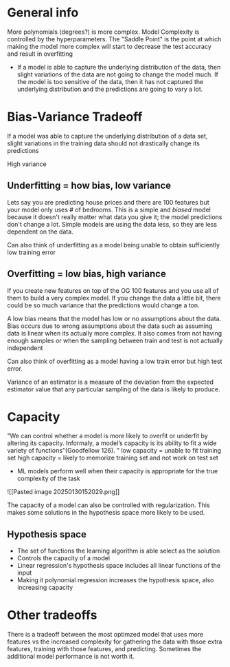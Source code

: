 # General info
More polynomials (degrees?) is more complex.
Model Complexity is controlled by the hyperparameters.
The "Saddle Point" is the point at which making the model more complex will start to decrease the test accuracy and result in overfitting
- If a model is able to capture the underlying distribution of the data, then slight variations of the data are not going to change the model much. If the model is too sensitive of the data, then it has not captured the underlying distribution and the predictions are going to vary a lot.

# Bias-Variance Tradeoff
If a model was able to capture the underlying distribution of a data set, slight variations in the training data should not drastically change its predictions

High variance
## Underfitting = how bias, low variance
Lets say you are predicting house prices and there are 100 features but your model only uses # of bedrooms. This is a simple and *biased* model because it doesn't really matter what data you give it; the model predictions don't change a lot. Simple models are using the data less, so they are less dependent on the data.

Can also think of underfitting as a model being unable to obtain sufficiently low training error

## Overfitting = low bias, high variance
If you create new features on top of the OG 100 features and you use all of them to build a very complex model. If you change the data a little bit, there could be so much variance that the predictions would change a ton. 

A low bias means that the model has low or no assumptions about the data. Bias occurs due to wrong assumptions about the data such as assuming data is linear when its actually more complex. It also comes from not having enough samples or when the sampling between train and test is not actually independent

Can also think of overfitting as a model having a low train error but high test error. 

Variance of an estimator is a measure of the deviation from the expected estimator value that any particular sampling of the data is likely to produce.

# Capacity
"We can control whether a model is more likely to overfit or underfit by altering its capacity. Informaly, a model’s capacity is its ability to fit a wide variety of functions"(Goodfellow 126). "
low capacity = unable to fit training set
high capacity = likely to memorize training set and not work on test set
- ML models perform well when their capacity is appropriate for the true complexity of the task

![[Pasted image 20250130152029.png]]

The capacity of a model can also be controlled with regularization. This makes some solutions in the hypothesis space more likely to be used.
## Hypothesis space
- The set of functions the learning algorithm is able select as the solution
- Controls the capacity of a model
- Linear regression's hypothesis space includes all linear functions of the input
- Making it polynomial regression increases the hypothesis space, also increasing capacity


# Other tradeoffs
There is a tradeoff between the most optimzed model that uses more features vs the increased complexity for gathering the data with thsoe extra features, training with those features, and predicting. Sometimes the additional model performance is not worth it.

